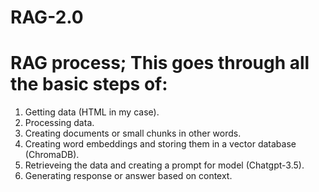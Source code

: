 # RAG-2.0

# RAG process; This goes through all the basic steps of:

1. Getting data (HTML in my case).
2. Processing data.
3. Creating documents or small chunks in other words.
4. Creating word embeddings and storing them in a vector database (ChromaDB).
5. Retrieveing the data and creating a prompt for model (Chatgpt-3.5).
6. Generating response or answer based on context.
